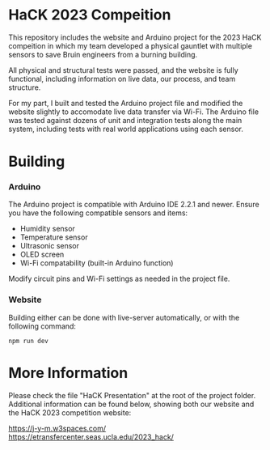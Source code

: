 # HaCK 2023 Compeition
This repository includes the website and Arduino project for the 2023 HaCK compeition in which my team developed a physical gauntlet with multiple sensors to save Bruin engineers from a burning building.

All physical and structural tests were passed, and the website is fully functional, including information on live data, our process, and team structure.

For my part, I built and tested the Arduino project file and modified the website slightly to accomodate live data transfer via Wi-Fi. The Arduino file was tested against dozens of unit and integration tests along the main system, including tests with real world applications using each sensor.

# Building
### Arduino
The Arduino project is compatible with Arduino IDE 2.2.1 and newer. Ensure you have the following compatible sensors and items:
- Humidity sensor
- Temperature sensor
- Ultrasonic sensor
- OLED screen
- Wi-Fi compatability (built-in Arduino function)

Modify circuit pins and Wi-Fi settings as needed in the project file.

### Website
Building either can be done with live-server automatically, or with the following command:
```
npm run dev
```

# More Information
Please check the file "HaCK Presentation" at the root of the project folder. Additional information can be found below, showing both our website and the HaCK 2023 competition website:

https://j-y-m.w3spaces.com/  
https://etransfercenter.seas.ucla.edu/2023_hack/
